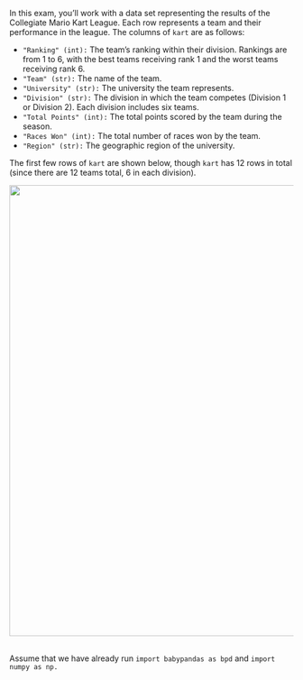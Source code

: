 In this exam, you’ll work with a data set representing the results of the Collegiate Mario Kart League. Each row represents a team and their performance in the league.
The columns of `kart` are as follows:

- `"Ranking" (int):` The team’s ranking within their division. Rankings are from 1
to 6, with the best teams receiving rank 1 and the worst teams receiving rank 6.
- `"Team" (str):` The name of the team.
- `"University" (str):` The university the team represents.
- `"Division" (str):` The division in which the team competes (Division 1 or Division 2). Each division includes six teams.
- `"Total Points" (int):` The total points scored by the team during the season.
- `"Races Won" (int):` The total number of races won by the team.
- `"Region" (str):` The geographic region of the university.

The first few rows of `kart` are shown below, though `kart` has 12 rows in total (since there
are 12 teams total, 6 in each division).

<center><img src='../assets/images/su24-midterm/kart_dataframe.png' width=800></center>
<br>

Assume that we have already run `import babypandas as bpd` and `import numpy as np.`
